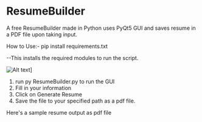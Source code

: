 # ResumeBuilder
A free ResumeBuilder made in Python uses PyQt5 GUI and saves resume in a PDF file upon taking input.

How to Use:-
pip install requirements.txt 

--This installs the required modules to run the script. 

![Alt text]([https://github.com/afadeofred/ResumeBuilder/blob/main/Screenshot%202024-04-12%20144816.png?raw=true "ResumeBuilder GUI")]

1. run py ResumeBuilder.py to run the GUI
2. Fill in your information
3. Click on Generate Resume
4. Save the file to your specified path as a pdf file.

 Here's a sample resume output as pdf file 



